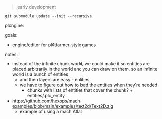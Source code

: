 > early development

```
git submodule update --init --recursive
```

plcngine:

goals:

- engine/editor for pl¢tfarmer-style games

notes:

- instead of the infinite chunk world, we could make it so entities are placed arbitrarily
  in the world and you can draw on them. so an infinite world is a bunch of entities
  - and then layers are easy - entities
  - we have to figure out how to load the entities when they're needed
    - chunks with lists of entities that cover the chunk? + entities/<id>.plc_entity
- https://github.com/hexops/mach-examples/blob/main/examples/text2d/Text2D.zig
  - example of using a mach Atlas

